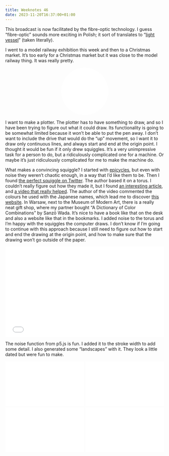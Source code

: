 ```yaml
---
title: Weeknotes 46
date: 2023-11-20T16:37:00+01:00
---
```


<script src="https://cdn.jsdelivr.net/npm/p5@1.8.0/lib/p5.js"></script>

<style>
  iframe {
    aspect-ratio: 16/9;
    border: none;
    height: auto;
    width: 100%;
  }

  .circle {
    aspect-ratio: 1/1;
    border-radius: 100%;
    overflow: hidden;
    width: 150px;
    margin-inline: calc((100% - 150px) / 2);
  }

  .half {
    width: 50%;
    margin-inline: 25%;
  }

  .landscapes {
    display: grid;
    grid-column-gap: 4px;
    grid-row-gap: 4px;
    grid-template-columns: repeat(2, 1fr);
    grid-template-rows: repeat(2, 1fr);
    margin-block-end: 1em;
    margin-block-start: 1em;
  }
</style>

This broadcast is now facilitated by the fibre-optic technology. I guess “fibre-optic” sounds more exciting in Polish; it sort of translates to “[light vessel](https://en.m.wiktionary.org/wiki/-wód)” (taken literally).

I went to a model railway exhibition this week and then to a Christmas market. It’s too early for a Christmas market but it was close to the model railway thing. It was really pretty.

<iframe class="iframe circle" width="200" height="200" src="/pages/epicycles"></iframe>

I want to make a plotter. The plotter has to have something to draw, and so I have been trying to figure out what it could draw. Its functionality is going to be somewhat limited because it won’t be able to put the pen away. I don’t want to include the drive that would do the “up” movement, so I want it to draw only continuous lines, and always start and end at the origin point. I thought it would be fun if it only drew squiggles. It’s a very unimpressive task for a person to do, but a ridiculously complicated one for a machine. Or maybe it’s just ridiculously complicated for me to make the machine do.

What makes a convincing squiggle? I started with [epicycles](https://v21.io/blog/epicycles), but even with noise they weren’t chaotic enough, in a way that I’d like them to be. Then I found [the perfect squiggle on Twitter](https://x.com/mattdesl/status/1013896537166888960). The author based it on a torus. I couldn’t really figure out how they made it, but I found [an interesting article](http://www.rdrop.com/~half/math/torus/illustrating.html), and [a video that really helped](https://www.youtube.com/watch?v=iNA4yH7DAN8). The author of the video commented the colours he used with the Japanese names, which lead me to discover [this website](https://irocore.com/rakuda-iro/). In Warsaw, next to the Museum of Modern Art, there is a really neat gift shop, where my partner bought “A Dictionary of Color Combinations” by Sanzō Wada. It’s nice to have a book like that on the desk and also a website like that in the bookmarks. I added noise to the torus and I’m happy with the squiggles the computer draws. I don’t know if I’m going to continue with this approach because I still need to figure out how to start and end the drawing at the origin point, and how to make sure that the drawing won’t go outside of the paper.

<iframe class="iframe" width="300" height="300" src="/pages/squiggles"></iframe>

The noise function from p5.js is fun. I added it to the stroke width to add some detail. I also generated some “landscapes” with it. They look a little dated but were fun to make.

<div class="landscapes">
  <iframe class="iframe" width="300" height="200" src="/pages/landscapes"></iframe>
  <iframe class="iframe" width="300" height="200" src="/pages/landscapes"></iframe>
  <iframe class="iframe" width="300" height="200" src="/pages/landscapes"></iframe>
  <iframe class="iframe" width="300" height="200" src="/pages/landscapes"></iframe>
</div>

